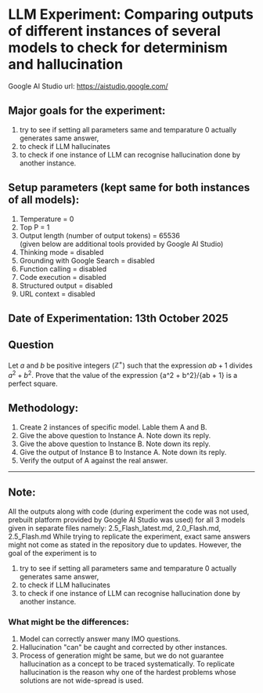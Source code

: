 # LLM Experiment: Comparing outputs of different instances of several models to check for determinism and hallucination
 Google AI Studio url: https://aistudio.google.com/

## Major goals for the experiment:
1. try to see if setting all parameters same and temparature 0 actually generates same answer, 
2. to check if LLM hallucinates 
3. to check if one instance of LLM can recognise hallucination done by another instance.

## Setup parameters (kept same for both instances of all models):
1. Temperature = 0
2. Top P = 1
3. Output length (number of output tokens) = 65536
<br>(given below are additional tools provided by Google AI Studio)<br>
4. Thinking mode = disabled
5. Grounding with Google Search = disabled
6. Function calling = disabled
7. Code execution = disabled
8. Structured output = disabled
9. URL context = disabled

## Date of Experimentation: 13th October 2025

## Question
Let $a$ and $b$ be positive integers ($\mathbb{Z}^+$) such that the expression $ab + 1$ divides $a^2 + b^2$.
Prove that the value of the expression
{a^2 + b^2}/{ab + 1}
is a perfect square.


## Methodology:
1. Create 2 instances of specific model. Lable them A and B.
2. Give the above question to Instance A. Note down its reply.
3. Give the above question to Instance B. Note down its reply.
4. Give the output of Instance B to Instance A. Note down its reply.
5. Verify the output of A against the real answer.

---

## Note: 
All the outputs along with code (during experiment the code was not used, prebuilt platform provided by Google AI Studio was used) for all 3 models given in separate files namely: 2.5_Flash_latest.md, 2.0_Flash.md, 2.5_Flash.md
While trying to replicate the experiment, exact same answers might not come as stated in the repository due to updates. However, the goal of the experiment is to
1. try to see if setting all parameters same and temparature 0 actually generates same answer, 
2. to check if LLM hallucinates 
3. to check if one instance of LLM can recognise hallucination done by another instance.
### What might be the differences:
1. Model can correctly answer many IMO questions.
2. Hallucination "can" be caught and corrected by other instances.
3. Process of generation might be same, but we do not guarantee hallucination as a concept to be traced systematically. To replicate hallucination is the reason why one of the hardest problems whose solutions are not wide-spread is used.
